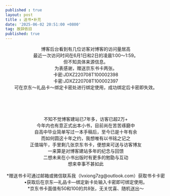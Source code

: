 ```yaml
---
published : true 
layout: post
title : 送书•补充
date: '2025-06-02 20:51:00 +0800'
tag: 故辞依旧
published: true
---
```



<div style="text-align:center;">
博客后台看到有几位访客对博客的访问量居高
<br>
最近一次访问时间在6月1日和2日的凌晨1:00～1:59。
<br>
但不知具体来源信息。
<br>
为表感谢，赠送京东书卡两张。
<br>
卡密:JDXZ220708T100002398
<br>
卡密:JDXZ220708T100002397
<br>
可在京东～礼品卡～绑定卡密处进行绑定使用，成功绑定后卡密即失效。
</div>

<br><br><br>

<div style="text-align:center;">
不知不觉博客建站已7年多，访客已超2万+
<br>
今年内也有意正式出本小书，目前尚在苦苦琢磨中
<br>
自高中毕业简单写过一本手稿后，至今已是十年有余
<br>
而如何圆这十年之约，我想唯有以书铭之记之
<br>
正值端午，手里剩几张京东书卡，便想来可送与访客博友
<br>
一来算是对博客建站多年的纪念与回馈
<br>
二想未来在小书出版时有更多的勉勖与互动
<br>
想来幸事不甚如此
<br><br>
*赠送书卡可通过邮箱或微信联系我（lvxiong7zg@outlook.com）获取书卡卡密
<br>
•获取后在京东—礼品卡—绑定新卡处输入卡密即可绑定使用。
<br>
*京东书卡面值有50和100的共8张，无关忧喜、随机送出～
<br>
</div>
